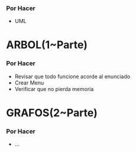 ### Por Hacer
- UML
# ARBOL(1~Parte)
### Por Hacer

- Revisar que todo funcione acorde al enunciado
- Crear Menu
- Verificar que no pierda memoria
# GRAFOS(2~Parte)
### Por Hacer
- ...
